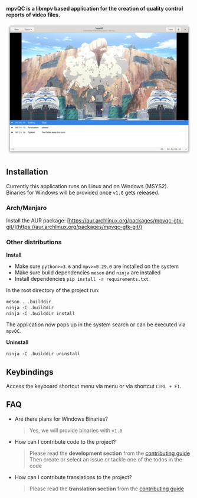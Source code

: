 **mpvQC is a libmpv based application for the creation of quality control reports of video files.**

![screenshot](data/screenshots/mpvQC-1.png)

## Installation

Currently this application runs on Linux and on Windows (MSYS2).  
Binaries for Windows will be provided once `v1.0` gets released.

### Arch/Manjaro

Install the AUR package: [https://aur.archlinux.org/packages/mpvqc-gtk-git/](https://aur.archlinux.org/packages/mpvqc-gtk-git/)

### Other distributions

**Install**

<!-- 
### Flatpak

1. Download the flatpak file.
2. Install it either via software center or via cli:  
   `flatpak install com.github.mpvqc.mpvQC.flatpak`
3. The application should now be accessible via application menu.  
   Else running `flatpak run com.github.mpvqc.mpvQC` will start the application.
   
Running `flatpak remove com.github.mpvqc.mpvQC` will remove the software.

-->

* Make sure `python>=3.6` and `mpv>=0.29.0` are installed on the system
* Make sure build dependencies `meson` and `ninja` are installed
* Install dependencies `pip install -r requirements.txt`

In the root directory of the project run:

```shell script
meson . .builddir
ninja -C .builddir
ninja -C .builddir install
```

The application now pops up in the system search or can be executed via `mpvQC`.

**Uninstall**

```shell script
ninja -C .builddir uninstall
```

## Keybindings

Access the keyboard shortcut menu via menu or via shortcut `CTRL + F1`.  

## FAQ

* Are there plans for Windows Binaries?
  > Yes, we will provide binaries with `v1.0`
* How can I contribute code to the project?
  > Please read the **development section** from the [contributing guide](CONTRIBUTING.md)  
  > Then create or select an issue or tackle one of the todos in the code
* How can I contribute translations to the project?
  > Please read the **translation section** from the [contributing guide](CONTRIBUTING.md)
